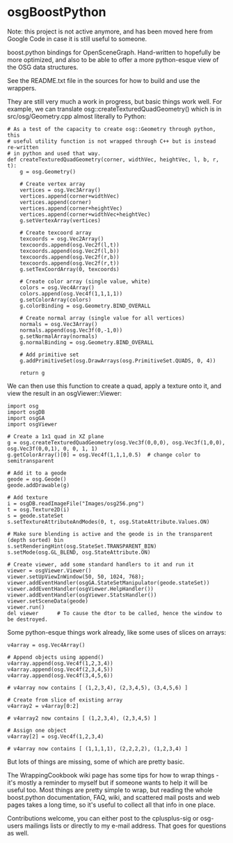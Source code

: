 osgBoostPython
==============

Note: this project is not active anymore, and has been moved here from Google Code in case it is still useful to someone.

boost.python bindings for OpenSceneGraph. Hand-written to hopefully be more optimized, and also to be able to offer a more python-esque view of the OSG data structures.

See the README.txt file in the sources for how to build and use the wrappers.

They are still very much a work in progress, but basic things work well. For example, we can translate osg::createTexturedQuadGeometry() which is in src/osg/Geometry.cpp almost literally to Python:

    # As a test of the capacity to create osg::Geometry through python, this
    # useful utility function is not wrapped through C++ but is instead re-written
    # in python and used that way.
    def createTexturedQuadGeometry(corner, widthVec, heightVec, l, b, r, t):
        g = osg.Geometry()

        # Create vertex array
        vertices = osg.Vec3Array()
        vertices.append(corner+widthVec)
        vertices.append(corner)
        vertices.append(corner+heightVec)
        vertices.append(corner+widthVec+heightVec)
        g.setVertexArray(vertices)

        # Create texcoord array
        texcoords = osg.Vec2Array()
        texcoords.append(osg.Vec2f(l,t))
        texcoords.append(osg.Vec2f(l,b))
        texcoords.append(osg.Vec2f(r,b))
        texcoords.append(osg.Vec2f(r,t))
        g.setTexCoordArray(0, texcoords)

        # Create color array (single value, white)
        colors = osg.Vec4Array()
        colors.append(osg.Vec4f(1,1,1,1))
        g.setColorArray(colors)
        g.colorBinding = osg.Geometry.BIND_OVERALL

        # Create normal array (single value for all vertices)
        normals = osg.Vec3Array()
        normals.append(osg.Vec3f(0,-1,0))
        g.setNormalArray(normals)
        g.normalBinding = osg.Geometry.BIND_OVERALL

        # Add primitive set
        g.addPrimitiveSet(osg.DrawArrays(osg.PrimitiveSet.QUADS, 0, 4))

        return g

We can then use this function to create a quad, apply a texture onto it, and view the result in an osgViewer::Viewer:

    import osg
    import osgDB
    import osgGA
    import osgViewer

    # Create a 1x1 quad in XZ plane
    g = osg.createTexturedQuadGeometry(osg.Vec3f(0,0,0), osg.Vec3f(1,0,0), osg.Vec3f(0,0,1), 0, 0, 1, 1)
    g.getColorArray()[0] = osg.Vec4f(1,1,1,0.5)  # change color to semitransparent

    # Add it to a geode
    geode = osg.Geode()
    geode.addDrawable(g)

    # Add texture
    i = osgDB.readImageFile("Images/osg256.png")
    t = osg.Texture2D(i)
    s = geode.stateSet
    s.setTextureAttributeAndModes(0, t, osg.StateAttribute.Values.ON)

    # Make sure blending is active and the geode is in the transparent (depth sorted) bin
    s.setRenderingHint(osg.StateSet.TRANSPARENT_BIN)
    s.setMode(osg.GL_BLEND, osg.StateAttribute.ON)

    # Create viewer, add some standard handlers to it and run it
    viewer = osgViewer.Viewer()
    viewer.setUpViewInWindow(50, 50, 1024, 768);
    viewer.addEventHandler(osgGA.StateSetManipulator(geode.stateSet))
    viewer.addEventHandler(osgViewer.HelpHandler())
    viewer.addEventHandler(osgViewer.StatsHandler())
    viewer.setSceneData(geode)
    viewer.run()
    del viewer      # To cause the dtor to be called, hence the window to be destroyed.

Some python-esque things work already, like some uses of slices on arrays:

    v4array = osg.Vec4Array()

    # Append objects using append()
    v4array.append(osg.Vec4f(1,2,3,4))
    v4array.append(osg.Vec4f(2,3,4,5))
    v4array.append(osg.Vec4f(3,4,5,6))

    # v4array now contains [ (1,2,3,4), (2,3,4,5), (3,4,5,6) ]

    # Create from slice of existing array
    v4array2 = v4array[0:2]

    # v4array2 now contains [ (1,2,3,4), (2,3,4,5) ]

    # Assign one object
    v4array[2] = osg.Vec4f(1,2,3,4)

    # v4array now contains [ (1,1,1,1), (2,2,2,2), (1,2,3,4) ]

But lots of things are missing, some of which are pretty basic.

The WrappingCookbook wiki page has some tips for how to wrap things - it's mostly a reminder to myself but if someone wants to help it will be useful too. Most things are pretty simple to wrap, but reading the whole boost.python documentation, FAQ, wiki, and scattered mail posts and web pages takes a long time, so it's useful to collect all that info in one place.

Contributions welcome, you can either post to the cplusplus-sig or osg-users mailings lists or directly to my e-mail address. That goes for questions as well.
